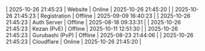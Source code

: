 | 2025-10-26 21:45:23 | Website | Online | 2025-10-26 21:45:20 |
| 2025-10-26 21:45:23 | Registration | Offline | 2025-09-09 16:40:23 |
| 2025-10-26 21:45:23 | Auth Server | Offline | 2025-08-18 09:33:31 |
| 2025-10-26 21:45:23 | Kezan (PvE) | Offline | 2025-10-11 12:51:30 |
| 2025-10-26 21:45:23 | Gurubashi (PvP) | Offline | 2025-08-23 21:44:06 |
| 2025-10-26 21:45:23 | Cloudflare | Online | 2025-10-26 21:45:20 |
